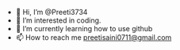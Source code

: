 - 👋 Hi, I’m @Preeti3734
- 👀 I’m interested in coding.
- 🌱 I’m currently learning how to use github
- 📫 How to reach me preetisaini0711@gmail.com

<!---
Preeti3734/Preeti3734 is a ✨ special ✨ repository because its `README.md` (this file) appears on your GitHub profile.
You can click the Preview link to take a look at your changes.
--->
